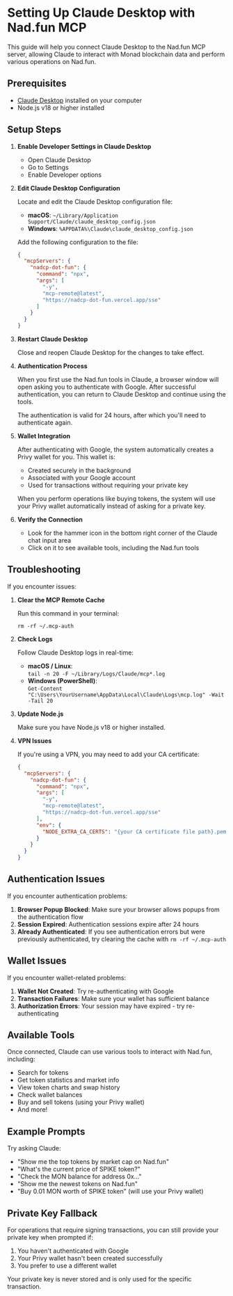# Setting Up Claude Desktop with Nad.fun MCP

This guide will help you connect Claude Desktop to the Nad.fun MCP server, allowing Claude to interact with Monad blockchain data and perform various operations on Nad.fun.

## Prerequisites

- [Claude Desktop](https://claude.ai/desktop) installed on your computer
- Node.js v18 or higher installed

## Setup Steps

1. **Enable Developer Settings in Claude Desktop**

   - Open Claude Desktop
   - Go to Settings
   - Enable Developer options

2. **Edit Claude Desktop Configuration**

   Locate and edit the Claude Desktop configuration file:

   - **macOS**: `~/Library/Application Support/Claude/claude_desktop_config.json`
   - **Windows**: `%APPDATA%\Claude\claude_desktop_config.json`

   Add the following configuration to the file:

   ```json
   {
     "mcpServers": {
       "nadcp-dot-fun": {
         "command": "npx",
         "args": [
           "-y",
           "mcp-remote@latest",
           "https://nadcp-dot-fun.vercel.app/sse"
         ]
       }
     }
   }
   ```

3. **Restart Claude Desktop**

   Close and reopen Claude Desktop for the changes to take effect.

4. **Authentication Process**

   When you first use the Nad.fun tools in Claude, a browser window will open asking you to authenticate with Google. After successful authentication, you can return to Claude Desktop and continue using the tools.

   The authentication is valid for 24 hours, after which you'll need to authenticate again.

5. **Wallet Integration**

   After authenticating with Google, the system automatically creates a Privy wallet for you. This wallet is:

   - Created securely in the background
   - Associated with your Google account
   - Used for transactions without requiring your private key

   When you perform operations like buying tokens, the system will use your Privy wallet automatically instead of asking for a private key.

6. **Verify the Connection**

   - Look for the hammer icon in the bottom right corner of the Claude chat input area
   - Click on it to see available tools, including the Nad.fun tools

## Troubleshooting

If you encounter issues:

1. **Clear the MCP Remote Cache**

   Run this command in your terminal:

   ```
   rm -rf ~/.mcp-auth
   ```

2. **Check Logs**

   Follow Claude Desktop logs in real-time:

   - **macOS / Linux**:  
     `tail -n 20 -F ~/Library/Logs/Claude/mcp*.log`
   - **Windows (PowerShell)**:  
     `Get-Content "C:\Users\YourUsername\AppData\Local\Claude\Logs\mcp.log" -Wait -Tail 20`

3. **Update Node.js**

   Make sure you have Node.js v18 or higher installed.

4. **VPN Issues**

   If you're using a VPN, you may need to add your CA certificate:

   ```json
   {
     "mcpServers": {
       "nadcp-dot-fun": {
         "command": "npx",
         "args": [
           "-y",
           "mcp-remote@latest",
           "https://nadcp-dot-fun.vercel.app/sse"
         ],
         "env": {
           "NODE_EXTRA_CA_CERTS": "{your CA certificate file path}.pem"
         }
       }
     }
   }
   ```

## Authentication Issues

If you encounter authentication problems:

1. **Browser Popup Blocked**: Make sure your browser allows popups from the authentication flow
2. **Session Expired**: Authentication sessions expire after 24 hours
3. **Already Authenticated**: If you see authentication errors but were previously authenticated, try clearing the cache with `rm -rf ~/.mcp-auth`

## Wallet Issues

If you encounter wallet-related problems:

1. **Wallet Not Created**: Try re-authenticating with Google
2. **Transaction Failures**: Make sure your wallet has sufficient balance
3. **Authorization Errors**: Your session may have expired - try re-authenticating

## Available Tools

Once connected, Claude can use various tools to interact with Nad.fun, including:

- Search for tokens
- Get token statistics and market info
- View token charts and swap history
- Check wallet balances
- Buy and sell tokens (using your Privy wallet)
- And more!

## Example Prompts

Try asking Claude:

- "Show me the top tokens by market cap on Nad.fun"
- "What's the current price of SPIKE token?"
- "Check the MON balance for address 0x..."
- "Show me the newest tokens on Nad.fun"
- "Buy 0.01 MON worth of SPIKE token" (will use your Privy wallet)

## Private Key Fallback

For operations that require signing transactions, you can still provide your private key when prompted if:

1. You haven't authenticated with Google
2. Your Privy wallet hasn't been created successfully
3. You prefer to use a different wallet

Your private key is never stored and is only used for the specific transaction.
